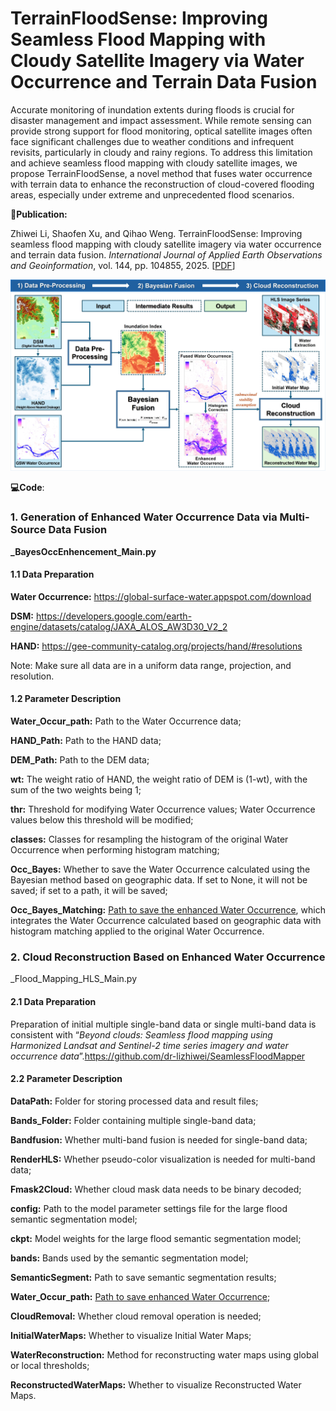 # TerrainFloodSense: Improving Seamless Flood Mapping with Cloudy Satellite Imagery via Water Occurrence and Terrain Data Fusion
Accurate monitoring of inundation extents during floods is crucial for disaster management and impact assessment. While remote sensing can provide strong support for flood monitoring, optical satellite images often face significant challenges due to weather conditions and infrequent revisits, particularly in cloudy and rainy regions. To address this limitation and achieve seamless flood mapping with cloudy satellite images, we propose TerrainFloodSense, a novel method that fuses water occurrence with terrain data to enhance the reconstruction of cloud-covered flooding areas, especially under extreme and unprecedented flood scenarios. 

**📝Publication:**

Zhiwei Li, Shaofen Xu, and Qihao Weng. TerrainFloodSense: Improving seamless flood mapping with cloudy satellite imagery via water occurrence and terrain data fusion. *International Journal of Applied Earth Observations and Geoinformation*, vol. 144, pp. 104855, 2025. [[PDF](https://zhiweili.net/assets/pdf/2025.11_JAG_TerrainFloodSense%EF%BC%9AImproving%20seamless%20flood%20mapping%20with%20cloudy%20satellite%20imagery%20via%20water%20occurrence%20and%20terrain%20data%20fusion.pdf)]

<img src="https://raw.githubusercontent.com/dr-lizhiwei/TerrainFloodSense/main/TerrainFloodSense Overview.jpg" style="zoom:100%;" />

<br>


**💻Code**:

### 1. Generation of Enhanced Water Occurrence Data via Multi-Source Data Fusion

**_BayesOccEnhencement_Main.py**

#### 1.1 Data Preparation

**Water Occurrence:** https://global-surface-water.appspot.com/download

**DSM:** https://developers.google.com/earth-engine/datasets/catalog/JAXA_ALOS_AW3D30_V2_2

**HAND:** https://gee-community-catalog.org/projects/hand/#resolutions 

Note: Make sure all data are in a uniform data range, projection, and resolution.



#### 1.2 Parameter Description

**Water_Occur_path:** Path to the Water Occurrence data;

**HAND_Path:** Path to the HAND data;

**DEM_Path:** Path to the DEM data;

**wt:** The weight ratio of HAND, the weight ratio of DEM is (1-wt), with the sum of the two weights being 1;

**thr:** Threshold for modifying Water Occurrence values; Water Occurrence values below this threshold will be modified;

**classes:** Classes for resampling the histogram of the original Water Occurrence when performing histogram matching;

**Occ_Bayes:** Whether to save the Water Occurrence calculated using the Bayesian method based on geographic data. If set to None, it will not be saved; if set to a path, it will be saved;

**Occ_Bayes_Matching:** <u>Path to save the enhanced Water Occurrence</u>, which integrates the Water Occurrence calculated based on geographic data with histogram matching applied to the original Water Occurrence.



### 2. Cloud Reconstruction Based on Enhanced Water Occurrence

_Flood_Mapping_HLS_Main.py

#### 2.1 Data Preparation

Preparation of initial multiple single-band data or single multi-band data is consistent with “*Beyond clouds: Seamless flood mapping using Harmonized Landsat and Sentinel-2 time series imagery and water occurrence data*”.https://github.com/dr-lizhiwei/SeamlessFloodMapper

#### 2.2 Parameter Description

**DataPath:** Folder for storing processed data and result files;

**Bands_Folder:** Folder containing multiple single-band data;

**Bandfusion:** Whether multi-band fusion is needed for single-band data;

**RenderHLS:** Whether pseudo-color visualization is needed for multi-band data;

**Fmask2Cloud:** Whether cloud mask data needs to be binary decoded;

**config:** Path to the model parameter settings file for the large flood semantic segmentation model;

**ckpt:** Model weights for the large flood semantic segmentation model;

**bands:** Bands used by the semantic segmentation model;

**SemanticSegment:** Path to save semantic segmentation results;

**Water_Occur_path:** <u>Path to save enhanced Water Occurrence</u>;

**CloudRemoval:** Whether cloud removal operation is needed;

**InitialWaterMaps:** Whether to visualize Initial Water Maps;

**WaterReconstruction:** Method for reconstructing water maps using global or local thresholds;

**ReconstructedWaterMaps:** Whether to visualize Reconstructed Water Maps.

